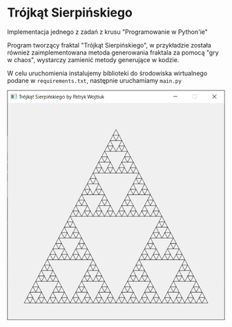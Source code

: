 # Trójkąt Sierpińskiego

Implementacja jednego z zadań z krusu "Programowanie w Python'ie"

Program tworzący fraktal "Trójkąt Sierpińskiego", w przykładzie została również zaimplementowana metoda generowania fraktala za pomocą "gry w chaos", wystarczy zamienić metody generujące w kodzie.

W celu uruchomienia instalujemy biblioteki do środowiska wirtualnego podane w `requirements.txt`, następnie uruchamiamy `main.py`

<img src="https://raw.githubusercontent.com/p-wojt/TrojkatSierpinskiego/master/image.png"/>
